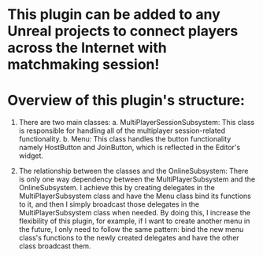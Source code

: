 # This plugin can be added to any Unreal projects to connect players across the Internet with matchmaking session!

# Overview of this plugin's structure:

1. There are two main classes:
  a. MultiPlayerSessionSubsystem: This class is responsible for handling all of the multiplayer session-related functionality.
  b. Menu: This class handles the button functionality namely HostButton and JoinButton, which is reflected in the Editor's widget.

2. The relationship between the classes and the OnlineSubsystem:
  There is only one way dependency between the MultiPlayerSubsystem and the OnlineSubsystem. I achieve this by creating delegates in the MultiPlayerSubsystem class and have the Menu class bind its functions to it, and then I simply broadcast those delegates in the MultiPlayerSubsystem class when needed. By doing this, I increase the flexibility of this plugin, for example, if I want to create another menu in the future, I only need to follow the same pattern: bind the new menu class's functions to the newly created delegates and have the other class broadcast them.
